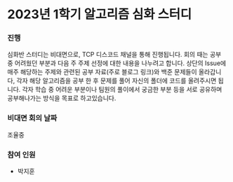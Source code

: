 # 2023년 1학기 알고리즘 심화 스터디

### 진행

심화반 스터디는 비대면으로, TCP 디스코드 채널을 통해 진행됩니다. 회의 때는 공부 중 어려웠던 부분과 다음 주 주제 선정에 대한 내용을 나누려고 합니다.
상단의 Issue에 매주 해당하는 주제와 관련된 공부 자료(주로 블로그 링크)와 백준 문제들이 올라갑니다, 각자 해당 알고리즘을 공부 한 후 문제를 풀어 자신의 폴더에 코드를 올려주시면 됩니다. 
각자 학습 중 어려운 부분이나 팀원의 풀이에서 궁금한 부분 등을 서로 공유하며 공부해나가는 방식을 목표로 하고있습니다.
 
 
### 비대면 회의 날짜

조율중  

### 참여 인원

- 박지훈
